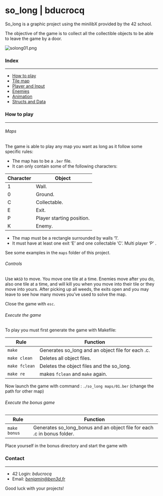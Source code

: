 # so_long | bducrocq

So_long is a graphic project using the minilibX provided by the 42 school.

The objective of the game is to collect all the collectible objects to be able to leave the game by a door.

![solong01.png](https://lh5.googleusercontent.com/vai01s9SwcDe29DmBb1Tyqm7QE1VIAqF_3D38QYaNvwGWFm0NZawRmPaiFB-ZVnU7gmrawnGxug8rz6IsTpD=w3742-h2176-rw)

### Index
---
* [How to play](#How-to-play)
* [Tile map](#Tile-map)
* [Player and Input](#Player-and-Input)
* [Enemies](#Enemy-Behaviour)
* [Animation](#Render,-Animation-and-VFX)
* [Structs and Data](#Structs-and-Data)


### How to play
---
###### Maps
The game is able to play any map you want as long as it follow some specific rules:
* The map has to be a ``.ber`` file.
* It can only contain some of the following characters:

| Character | Object |
| - | - |
| 1 | Wall. |
| 0 | Ground. |
| C | Collectable. |
| E | Exit. |
| P | Player starting position. |
| K | Enemy. | (only with so_long_bonus)

* The map must be a rectangle surrounded by walls ‘1’.
* It must have at least one exit ‘E’ and one collectable ‘C’. Multi player ‘P’ .

See some examples in the ``maps`` folder of this project.

###### Controls
Use ``WASD`` to move. You move one tile at a time. Enemies move after you do, also one tile at a time, and will kill you when you move into their tile or they move into yours. After picking up all weeds, the exits open and you may leave to see how many moves you’ve used to solve the map.

Close the game with ``esc``.

###### Execute the game
To play you must first generate the game with Makefile:

| Rule | Function |
| - | - |
| ``make`` | Generates so_long and an object file for each .c. |
| ``make clean`` | Deletes all object files. |
| ``make fclean`` | Deletes the object files and the so_long. |
| ``make re`` | makes ``fclean`` and ``make`` again. |

Now launch the game with command : ``./so_long maps/01.ber`` (change the path for other map)

###### Execute the bonus game

| Rule | Function |
| - | - |
| ``make bonus`` | Generates so_long_bonus and an object file for each .c in bonus folder. |``./so_long_bonus maps/01.ber``

Place yourself in the bonus directory and start the game with 

### Contact
---

* 42 Login:	*bducrocq*
* Email:		*benjamin@ben3d.fr*

Good luck with your projects!
